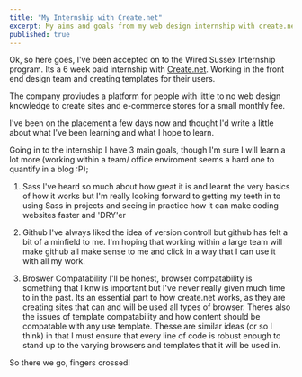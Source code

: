 ```yaml
---
title: "My Internship with Create.net"
excerpt: My aims and goals from my web design internship with create.net
published: true
---
```


Ok, so here goes, I've been accepted on to the Wired Sussex Internship program. Its a 6 week paid internship with [Create.net](www.create.net). Working in the front end design team and creating templates for their users.

The company proviudes a platform for people with little to no web design knowledge to create sites and e-commerce stores for a small monthly fee.

I've been on the placement a few days now and thought I'd write a little about what I've been learning and what I hope to learn.

Going in to the internship I have 3 main goals, though I'm sure I will learn a lot more (working within a team/ office enviroment seems a hard one to quantify in a blog :P);

1. Sass
I've heard so much about how great it is and learnt the very basics of how it works but I'm really looking forward to getting my teeth in to using Sass in projects and seeing in practice how it can make coding websites faster and 'DRY'er

2. Github
I've always liked the idea of version controll but github has felt a bit of a minfield to me. I'm hoping that working within a large team will make github all make sense to me and click in a way that I can use it with all my work.

3. Broswer Compatability
I'll be honest, browser compatability is something that I knw is important but I've never really given much time to in the past. Its an essential part to how create.net works, as they are creating sites that can and will be used all types of browser.
Theres also the issues of  template compatability and how content should be compatable with any use template. Thesse are similar ideas (or so I think) in that I must ensure that every line of code is robust enough to stand up to the varying browsers and templates that it will be used in.

So there we go, fingers crossed!
